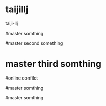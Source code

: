 # taijillj
taiji-llj

#master somthing


#master second something

# master third somthing

#online confilct

#master somthing



#master somthing


